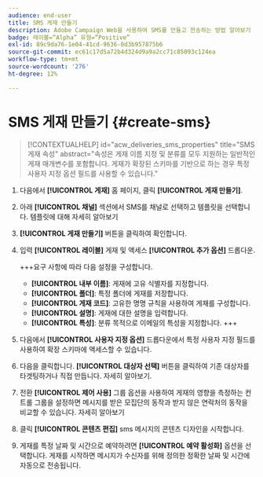 ```yaml
---
audience: end-user
title: SMS 게재 만들기
description: Adobe Campaign Web을 사용하여 SMS를 만들고 전송하는 방법 알아보기
badge: 레이블=“Alpha” 유형=“Positive”
exl-id: 89c9da76-1e04-41cd-9636-0d3b957875b6
source-git-commit: ec61c17d5a72b4d324d9a9a2cc71c85093c124ea
workflow-type: tm+mt
source-wordcount: '276'
ht-degree: 12%

---
```


# SMS 게재 만들기  {#create-sms}

>[!CONTEXTUALHELP]
>id="acw_deliveries_sms_properties"
>title="SMS 게재 속성"
>abstract="속성은 게재 이름 지정 및 분류를 모두 지원하는 일반적인 게재 매개변수를 포함합니다. 게재가 확장된 스키마를 기반으로 하는 경우 특정 사용자 지정 옵션 필드를 사용할 수 있습니다."

1. 다음에서 **[!UICONTROL 게재]** 홈 페이지, 클릭 **[!UICONTROL 게재 만들기]**.

1. 아래 **[!UICONTROL 채널]** 섹션에서 SMS를 채널로 선택하고 템플릿을 선택합니다. 템플릿에 대해 자세히 알아보기

1. **[!UICONTROL 게재 만들기]** 버튼을 클릭하여 확인합니다.

1. 입력 **[!UICONTROL 레이블]** 게재 및 액세스 **[!UICONTROL 추가 옵션]** 드롭다운.

   +++요구 사항에 따라 다음 설정을 구성합니다.
   * **[!UICONTROL 내부 이름]**: 게재에 고유 식별자를 지정합니다.
   * **[!UICONTROL 폴더]**: 특정 폴더에 게재를 저장합니다.
   * **[!UICONTROL 게재 코드]**: 고유한 명명 규칙을 사용하여 게재를 구성합니다.
   * **[!UICONTROL 설명]**: 게재에 대한 설명을 입력합니다.
   * **[!UICONTROL 특성]**: 분류 목적으로 이메일의 특성을 지정합니다.
+++

1. 다음에서 **[!UICONTROL 사용자 지정 옵션]** 드롭다운에서 특정 사용자 지정 필드를 사용하여 확장 스키마에 액세스할 수 있습니다.

1. 다음을 클릭합니다. **[!UICONTROL 대상자 선택]** 버튼을 클릭하여 기존 대상자를 타겟팅하거나 직접 만듭니다. 자세히 알아보기.

1. 전환 **[!UICONTROL 제어 사용]** 그룹 옵션을 사용하여 게재의 영향을 측정하는 컨트롤 그룹을 설정하면 메시지를 받은 모집단의 동작과 받지 않은 연락처의 동작을 비교할 수 있습니다. 자세히 알아보기

1. 클릭 **[!UICONTROL 콘텐츠 편집]** sms 메시지의 콘텐츠 디자인을 시작합니다.

1. 게재를 특정 날짜 및 시간으로 예약하려면 **[!UICONTROL 예약 활성화]** 옵션을 선택합니다. 게재를 시작하면 메시지가 수신자를 위해 정의한 정확한 날짜 및 시간에 자동으로 전송됩니다.
